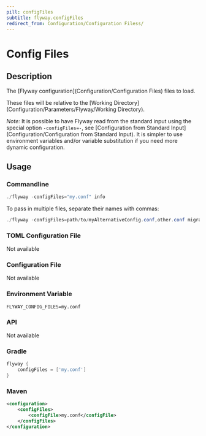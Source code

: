 ```yaml
---
pill: configFiles
subtitle: flyway.configFiles
redirect_from: Configuration/Configuration Filess/
---
```


# Config Files

## Description
The [Flyway configuration](Configuration/Configuration Files) files to load.

These files will be relative to the [Working Directory](Configuration/Parameters/Flyway/Working Directory).

_Note:_ It is possible to have Flyway read from the standard input using the special option `-configFiles=-`, see 
[Configuration from Standard Input](Configuration/Configuration from Standard Input). 
It is simpler to use environment variables and/or variable substitution if you need more dynamic configuration.

## Usage

### Commandline
```powershell
./flyway -configFiles="my.conf" info
```
To pass in multiple files, separate their names with commas:

```powershell
./flyway -configFiles=path/to/myAlternativeConfig.conf,other.conf migrate
```

### TOML Configuration File
Not available

### Configuration File
Not available

### Environment Variable
```properties
FLYWAY_CONFIG_FILES=my.conf
```

### API
Not available

### Gradle
```groovy
flyway {
    configFiles = ['my.conf']
}
```

### Maven
```xml
<configuration>
    <configFiles>
        <configFile>my.conf</configFile>
    </configFiles>
</configuration>
```
